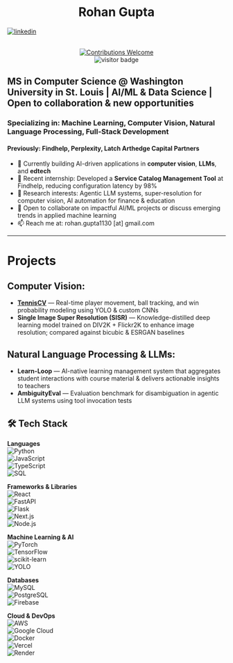 <h1 align="center"> Rohan Gupta </h1> 

[![linkedin](https://img.shields.io/badge/-@rohangupta-blue?style=flat-square&logo=LinkedIn)](https://www.linkedin.com/in/rohan-gupta-1130/) 


<p align="center">
<br/><a href="#contributing"><img alt="Contributions Welcome" src="https://img.shields.io/badge/contributions-welcome-brightgreen?style=for-the-badge&labelColor=black&logo=github"></a> 
 <br/><a><img src="https://visitor-badge.glitch.me/badge?page_id=rohan.gupta.personal-visitor-badge" alt="visitor badge"/></a>
</p>

## MS in Computer Science @ Washington University in St. Louis | AI/ML & Data Science | Open to collaboration & new opportunities
### Specializing in: Machine Learning, Computer Vision, Natural Language Processing, Full-Stack Development
#### Previously: Findhelp, Perplexity, Latch Arthedge Capital Partners

- 🔭 Currently building AI-driven applications in **computer vision**, **LLMs**, and **edtech**
- 🔭 Recent internship: Developed a **Service Catalog Management Tool** at Findhelp, reducing configuration latency by 98%  
- 🌱 Research interests: Agentic LLM systems, super-resolution for computer vision, AI automation for finance & education  
- 💬 Open to collaborate on impactful AI/ML projects or discuss emerging trends in applied machine learning  
- 📫 Reach me at: rohan.gupta1130 [at] gmail.com  

---

# Projects

## Computer Vision:
- **[TennisCV](#)** — Real-time player movement, ball tracking, and win probability modeling using YOLO & custom CNNs  
- **Single Image Super Resolution (SISR)** — Knowledge-distilled deep learning model trained on DIV2K + Flickr2K to enhance image resolution; compared against bicubic & ESRGAN baselines  

## Natural Language Processing & LLMs:
- **Learn-Loop** — AI-native learning management system that aggregates student interactions with course material & delivers actionable insights to teachers
- **AmbiguityEval** — Evaluation benchmark for disambiguation in agentic LLM systems using tool invocation tests  

## 🛠 Tech Stack

**Languages**  
![Python](https://img.shields.io/badge/Python-3776AB?style=for-the-badge&logo=python&logoColor=white)  
![JavaScript](https://img.shields.io/badge/JavaScript-F7DF1E?style=for-the-badge&logo=javascript&logoColor=black)  
![TypeScript](https://img.shields.io/badge/TypeScript-3178C6?style=for-the-badge&logo=typescript&logoColor=white)  
![SQL](https://img.shields.io/badge/SQL-4479A1?style=for-the-badge&logo=mysql&logoColor=white)  

**Frameworks & Libraries**  
![React](https://img.shields.io/badge/React-20232A?style=for-the-badge&logo=react&logoColor=61DAFB)  
![FastAPI](https://img.shields.io/badge/FastAPI-009688?style=for-the-badge&logo=fastapi&logoColor=white)  
![Flask](https://img.shields.io/badge/Flask-000000?style=for-the-badge&logo=flask&logoColor=white)  
![Next.js](https://img.shields.io/badge/Next.js-000000?style=for-the-badge&logo=nextdotjs&logoColor=white)  
![Node.js](https://img.shields.io/badge/Node.js-339933?style=for-the-badge&logo=nodedotjs&logoColor=white)  

**Machine Learning & AI**  
![PyTorch](https://img.shields.io/badge/PyTorch-EE4C2C?style=for-the-badge&logo=pytorch&logoColor=white)  
![TensorFlow](https://img.shields.io/badge/TensorFlow-FF6F00?style=for-the-badge&logo=tensorflow&logoColor=white)  
![scikit-learn](https://img.shields.io/badge/scikit--learn-F7931E?style=for-the-badge&logo=scikitlearn&logoColor=white)  
![YOLO](https://img.shields.io/badge/YOLO-00FFFF?style=for-the-badge&logo=yolo&logoColor=black)  

**Databases**  
![MySQL](https://img.shields.io/badge/MySQL-4479A1?style=for-the-badge&logo=mysql&logoColor=white)  
![PostgreSQL](https://img.shields.io/badge/PostgreSQL-316192?style=for-the-badge&logo=postgresql&logoColor=white)  
![Firebase](https://img.shields.io/badge/Firebase-FFCA28?style=for-the-badge&logo=firebase&logoColor=black)  

**Cloud & DevOps**  
![AWS](https://img.shields.io/badge/AWS-232F3E?style=for-the-badge&logo=amazonaws&logoColor=white)  
![Google Cloud](https://img.shields.io/badge/Google%20Cloud-4285F4?style=for-the-badge&logo=googlecloud&logoColor=white)  
![Docker](https://img.shields.io/badge/Docker-2496ED?style=for-the-badge&logo=docker&logoColor=white)  
![Vercel](https://img.shields.io/badge/Vercel-000000?style=for-the-badge&logo=vercel&logoColor=white)  
![Render](https://img.shields.io/badge/Render-46E3B7?style=for-the-badge&logo=render&logoColor=black)  

